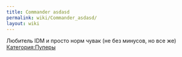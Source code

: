 ```yaml
---
title: Commander asdasd
permalink: wiki/Commander_asdasd/
layout: wiki
---
```


Любитель IDM и просто норм чувак (не без минусов, но все же)
[Категория:Пуперы](Категория:Пуперы "wikilink")
